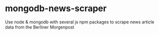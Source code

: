 # mongodb-news-scraper
Use node &amp; mongodb with several js npm packages to scrape news article data from the Berliner Morgenpost
